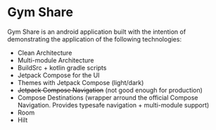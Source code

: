 # Gym Share

Gym Share is an android application built with the intention of demonstrating the application of the following technologies:

* Clean Architecture
* Multi-module Architecture
* BuildSrc + kotlin gradle scripts
* Jetpack Compose for the UI
* Themes with Jetpack Compose (light/dark)
* <del>Jetpack Compose Navigation</del> (not good enough for production)
* Compose Destinations (wrapper arround the official Compose Navigation. Provides typesafe navigation + multi-module support)
* Room
* Hilt
